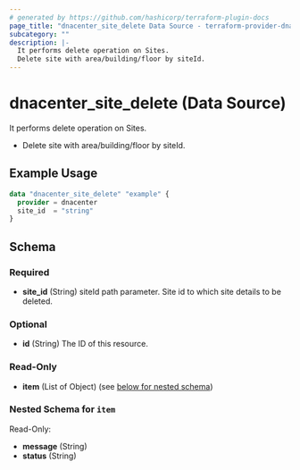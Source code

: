 ```yaml
---
# generated by https://github.com/hashicorp/terraform-plugin-docs
page_title: "dnacenter_site_delete Data Source - terraform-provider-dnacenter"
subcategory: ""
description: |-
  It performs delete operation on Sites.
  Delete site with area/building/floor by siteId.
---
```


# dnacenter_site_delete (Data Source)

It performs delete operation on Sites.

- Delete site with area/building/floor by siteId.

## Example Usage

```terraform
data "dnacenter_site_delete" "example" {
  provider = dnacenter
  site_id  = "string"
}
```

<!-- schema generated by tfplugindocs -->
## Schema

### Required

- **site_id** (String) siteId path parameter. Site id to which site details to be deleted.

### Optional

- **id** (String) The ID of this resource.

### Read-Only

- **item** (List of Object) (see [below for nested schema](#nestedatt--item))

<a id="nestedatt--item"></a>
### Nested Schema for `item`

Read-Only:

- **message** (String)
- **status** (String)



